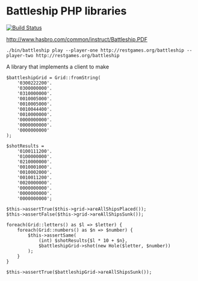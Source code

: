 Battleship PHP libraries
========================

[![Build Status](https://travis-ci.org/restgames/battleship-client.svg)](https://travis-ci.org/restgames/battleship-client)

http://www.hasbro.com/common/instruct/Battleship.PDF

    ./bin/battleship play --player-one http://restgames.org/battleship --player-two http://restgames.org/battleship

A library that implements a client to make

    $battleshipGrid = Grid::fromString(
        '0300222200'.
        '0300000000'.
        '0310000000'.
        '0010005000'.
        '0010005000'.
        '0010044400'.
        '0010000000'.
        '0000000000'.
        '0000000000'.
        '0000000000'
    );

    $shotResults =
        '0100111200'.
        '0100000000'.
        '0210000000'.
        '0010001000'.
        '0010002000'.
        '0010011200'.
        '0020000000'.
        '0000000000'.
        '0000000000'.
        '0000000000';

    $this->assertTrue($this->grid->areAllShipsPlaced());
    $this->assertFalse($this->grid->areAllShipsSunk());

    foreach(Grid::letters() as $l => $letter) {
        foreach(Grid::numbers() as $n => $number) {
            $this->assertSame(
                (int) $shotResults{$l * 10 + $n},
                $battleshipGrid->shot(new Hole($letter, $number))
            );
        }
    }

    $this->assertTrue($battleshipGrid->areAllShipsSunk());
